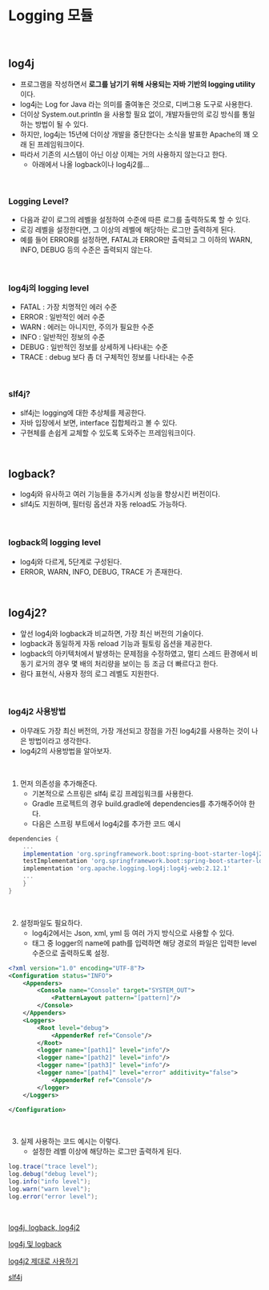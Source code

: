 # Logging 모듈

<br/>

## log4j

* 프로그램을 작성하면서 **로그를 남기기 위해 사용되는 자바 기반의 logging utility** 이다.
* log4j는 Log for Java 라는 의미를 줄여놓은 것으로, 디버그용 도구로 사용한다.
* 더이상 System.out.println 을 사용할 필요 없이, 개발자들만의 로깅 방식를 통일하는 방법이 될 수 있다.
* 하지만, log4j는 15년에 더이상 개발을 중단한다는 소식을 발표한 Apache의 꽤 오래 된 프레임워크이다.
* 따라서 기존의 시스템이 아닌 이상 이제는 거의 사용하지 않는다고 한다.
  * 아래에서 나올 logback이나 log4j2를...

<br/>

### Logging Level?

* 다음과 같이 로그의 레벨을 설정하여 수준에 따른 로그를 출력하도록 할 수 있다.
* 로깅 레벨을 설정한다면, 그 이상의 레벨에 해당하는 로그만 출력하게 된다.
* 예를 들어 ERROR를 설정하면, FATAL과 ERROR만 출력되고 그 이하의 WARN, INFO, DEBUG 등의 수준은 출력되지 않는다.

<br/>

### log4j의 logging level

* FATAL : 가장 치명적인 에러 수준
* ERROR : 일반적인 에러 수준
* WARN : 에러는 아니지만, 주의가 필요한 수준
* INFO : 일반적인 정보의 수준
* DEBUG : 일반적인 정보를 상세하게 나타내는 수준
* TRACE : debug 보다 좀 더 구체적인 정보를 나타내는 수준

<br/>

### slf4j?

* slf4j는 logging에 대한 추상체를 제공한다.
* 자바 입장에서 보면, interface 집합체라고 볼 수 있다.
* 구현체를 손쉽게 교체할 수 있도록 도와주는 프레임워크이다.

<br/>

## logback?

* log4j와 유사하고 여러 기능들을 추가시켜 성능을 향상시킨 버전이다.
* slf4j도 지원하며, 필터링 옵션과 자동 reload도 가능하다.

<br/>

### logback의 logging level

* log4j와 다르게, 5단계로 구성된다.
* ERROR, WARN, INFO, DEBUG, TRACE 가 존재한다.

<br/>

## log4j2?

* 앞선 log4j와 logback과 비교하면, 가장 최신 버전의 기술이다.
* logback과 동일하게 자동 reload 기능과 필토링 옵션을 제공한다.
* logback의 아키텍처에서 발생하는 문제점을 수정하였고, 멀티 스레드 환경에서 비동기 로거의 경우 몇 배의 처리량을 보이는 등 조금 더 빠르다고 한다.
* 람다 표현식, 사용자 정의 로그 레벨도 지원한다.

<br/>

### log4j2 사용방법

* 아무래도 가장 최신 버전의, 가장 개선되고 장점을 가진 log4j2를 사용하는 것이 나은 방법이라고 생각한다.
* log4j2의 사용방법을 알아보자.

<br/>

1. 먼저 의존성을 추가해준다.
   * 기본적으로 스프링은 slf4j 로깅 프레임워크를 사용한다.
   * Gradle 프로젝트의 경우 build.gradle에 dependencies를 추가해주어야 한다.
   * 다음은 스프링 부트에서 log4j2를 추가한 코드 예시

```groovy
dependencies {
    ...
    implementation 'org.springframework.boot:spring-boot-starter-log4j2'
    testImplementation 'org.springframework.boot:spring-boot-starter-log4j2'
    implementation 'org.apache.logging.log4j:log4j-web:2.12.1'
	...
    }
}
```

<br/>

2. 설정파일도 필요하다.
   * log4j2에서는 Json, xml, yml 등 여러 가지 방식으로 사용할 수 있다.
   * 태그 중 logger의 name에 path를 입력하면 해당 경로의 파일은 입력한 level 수준으로 출력하도록 설정.

```xml
<?xml version="1.0" encoding="UTF-8"?>
<Configuration status="INFO">
    <Appenders>
        <Console name="Console" target="SYSTEM_OUT">
            <PatternLayout pattern="[pattern]"/>
        </Console>
    </Appenders>
    <Loggers>
        <Root level="debug">
            <AppenderRef ref="Console"/>
        </Root>
        <logger name="[path1]" level="info"/>
        <logger name="[path2]" level="info"/>
        <logger name="[path3]" level="info"/>
        <logger name="[path4]" level="error" additivity="false">
            <AppenderRef ref="Console"/>
        </logger>
    </Loggers>

</Configuration>
```

<br/>

3. 실제 사용하는 코드 예시는 이렇다.
   * 설정한 레벨 이상에 해당하는 로그만 출력하게 된다.

```java
log.trace("trace level");
log.debug("debug level");
log.info("info level");
log.warn("warn level");
log.error("error level");
```

<br/>

[log4j, logback, log4j2](https://madplay.github.io/post/log4j-logback-log4j2)

[log4j 및 logback](https://goddaehee.tistory.com/45)

[log4j2 제대로 사용하기](https://velog.io/@bread_dd/Log4j-2-%EC%A0%9C%EB%8C%80%EB%A1%9C-%EC%82%AC%EC%9A%A9%ED%95%98%EA%B8%B0)

[slf4j](https://inyl.github.io/programming/2017/05/05/slf4j.html)

